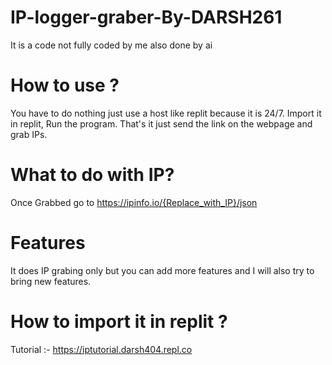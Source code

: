 # IP-logger-graber-By-DARSH261
It is a code not fully coded by me also done by ai
# How to use ?
You have to do nothing just use a host like replit because it is 24/7. Import it in replit, Run the program. That's it just send the link on the webpage and grab IPs.

# What to do with IP?
Once Grabbed go to https://ipinfo.io/{Replace_with_IP}/json
# Features
It does IP grabing only but you can add more features and I will also try to bring new features.
# How to import it in replit ?
Tutorial :- https://iptutorial.darsh404.repl.co
 
